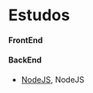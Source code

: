 # Estudos

#### FrontEnd
#### BackEnd
- [NodeJS], NodeJS






[NodeJS]: https://github.com/cestrixx/Estudos/BackEnd/NodeJS
